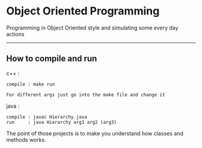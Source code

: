 # Object Oriented Programming

Programming in Object Oriented style and simulating some every day actions

-------------------------------
How to compile and run
-------------------------------
c++  :

	compile : make run
	
	For different args just go into the make file and change it
  
java :

	compile : javac Hierarchy.java  
	run     : java Hierarchy arg1 arg2 (arg3)

The point of those projects is to make you understand how classes and methods works.
